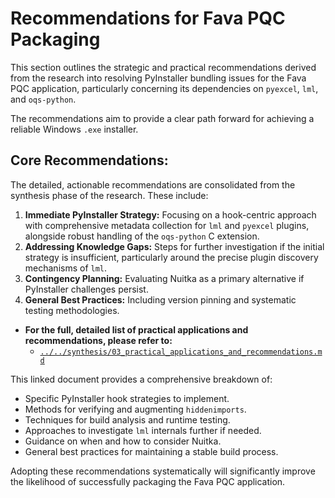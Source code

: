 # Recommendations for Fava PQC Packaging

This section outlines the strategic and practical recommendations derived from the research into resolving PyInstaller bundling issues for the Fava PQC application, particularly concerning its dependencies on `pyexcel`, `lml`, and `oqs-python`.

The recommendations aim to provide a clear path forward for achieving a reliable Windows `.exe` installer.

## Core Recommendations:

The detailed, actionable recommendations are consolidated from the synthesis phase of the research. These include:

1.  **Immediate PyInstaller Strategy:** Focusing on a hook-centric approach with comprehensive metadata collection for `lml` and `pyexcel` plugins, alongside robust handling of the `oqs-python` C extension.
2.  **Addressing Knowledge Gaps:** Steps for further investigation if the initial strategy is insufficient, particularly around the precise plugin discovery mechanisms of `lml`.
3.  **Contingency Planning:** Evaluating Nuitka as a primary alternative if PyInstaller challenges persist.
4.  **General Best Practices:** Including version pinning and systematic testing methodologies.

*   **For the full, detailed list of practical applications and recommendations, please refer to:**
    *   [`../../synthesis/03_practical_applications_and_recommendations.md`](../../synthesis/03_practical_applications_and_recommendations.md)

This linked document provides a comprehensive breakdown of:
*   Specific PyInstaller hook strategies to implement.
*   Methods for verifying and augmenting `hiddenimports`.
*   Techniques for build analysis and runtime testing.
*   Approaches to investigate `lml` internals further if needed.
*   Guidance on when and how to consider Nuitka.
*   General best practices for maintaining a stable build process.

Adopting these recommendations systematically will significantly improve the likelihood of successfully packaging the Fava PQC application.